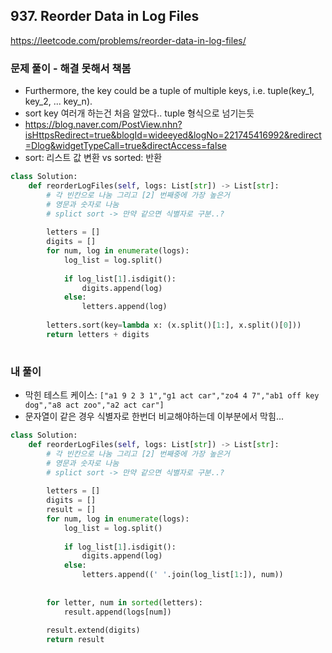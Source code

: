 ## 937. Reorder Data in Log Files
https://leetcode.com/problems/reorder-data-in-log-files/

### 문제 풀이 - 해결 못해서 책봄 
- Furthermore, the key could be a tuple of multiple keys, i.e. tuple(key_1, key_2, ... key_n).
- sort key 여러개 하는건 처음 알았다.. tuple 형식으로 넘기는듯
- https://blog.naver.com/PostView.nhn?isHttpsRedirect=true&blogId=wideeyed&logNo=221745416992&redirect=Dlog&widgetTypeCall=true&directAccess=false
- sort: 리스트 값 변환 vs sorted: 반환 

```python 
class Solution:
    def reorderLogFiles(self, logs: List[str]) -> List[str]:
        # 각 빈칸으로 나눔 그리고 [2] 번째중에 가장 높은거 
        # 영문과 숫자로 나눔 
        # splict sort -> 만약 같으면 식별자로 구분..?        
        
        letters = []
        digits = []
        for num, log in enumerate(logs):
            log_list = log.split()
            
            if log_list[1].isdigit():
                digits.append(log)
            else:
                letters.append(log)
            
        letters.sort(key=lambda x: (x.split()[1:], x.split()[0]))
        return letters + digits
        
```

### 내 풀이 

- 막힌 테스트 케이스: `["a1 9 2 3 1","g1 act car","zo4 4 7","ab1 off key dog","a8 act zoo","a2 act car"]`
- 문자열이 같은 경우 식별자로 한번더 비교해야하는데 이부분에서 막힘...

```python 
class Solution:
    def reorderLogFiles(self, logs: List[str]) -> List[str]:
        # 각 빈칸으로 나눔 그리고 [2] 번째중에 가장 높은거 
        # 영문과 숫자로 나눔 
        # splict sort -> 만약 같으면 식별자로 구분..?        
        
        letters = []
        digits = []
        result = []
        for num, log in enumerate(logs):
            log_list = log.split()
            
            if log_list[1].isdigit():
                digits.append(log)
            else:
                letters.append((' '.join(log_list[1:]), num))
                
        
        for letter, num in sorted(letters):
            result.append(logs[num])
            
        result.extend(digits)
        return result
            

        
```